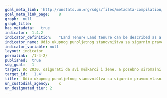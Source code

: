 ```yaml
---	
goal_meta_link:	'http://unstats.un.org/sdgs/files/metadata-compilation/Metadata-Goal-1.pdf'
goal_meta_link_page:	8
graph:	null
graph_title:	
has_metadata:	true
indicator:	1.4.2
indicator_definition:	"Land Tenure Land tenure can be described as a bundle of rights that individuals and communities have with regard to land, which may include the rights to occupy, to use, to develop, to inherit, and to transfer land. Some of these rights will be held by individuals, some by groups, and others by political entities. This bundle of rights can be broken up, rearranged and passed on to others. The following is the typology: Secure tenure rights or tenure security Tenure security is the right of individuals and groups to effective protection by the state against evictions, i.e. under international law, \"the permanent or temporary removal against their will of individuals, families and/communities from the home and/or the land they occupy, without the provision of, and access to, appropriate form of legal or other protection\". Security of tenure can then be defined as \"an agreement between an individual or group about land and residential property, which is governed and regulated by a legal and administrative framework. A person or household can be said to have secure tenure when they are protected from involuntary removal from their land or residence by the state, except in exceptional circumstances, and then only by means of a known and agreed legal procedure, which must itself be objective, equally applicable, contestable and independent.\" Perceived tenure security refers to an individual's experience of his/her tenure situation or their estimated probability that their land rights will not be lost as a result of eviction by the state, land owner or other authority, or because of other factors that may cause involuntary relocation or curtail their use of the land, such as threats of land conflicts. Characterizing tenure status is based on four sets of interrelated parameters: \t1. Primary tenure rights on land \t2. Land tenure (rights of occupants on the land) \t3. Occupancy status (of the dwelling unit) \t4. Type of development Legal tenure security refers to the legal status of tenure and its protection backed up by state authority. De facto tenure security is based on the actual control of property, regardless of the legal status in which it is held. It can best be defined by the elements that compose it or contribute to it, such as the length of time of occupation, its socially accepted legitimacy and the level and cohesion of community organization. UNFAO (2003) defines Communally held land is where rights to use resources are held by a community. It refers to situations where rights to use resources are held and controlled by a community. While these rights may include communal rights to pastures and forests, they may also include exclusive private rights to agricultural land and residential plots. Local Communities A group of individuals belonging to the same community residing within or in the same vicinity of a particular parcel, property or natural resource. The community members are co-owners that share exclusive rights and duties, and benefits contribute to the community development. Indigenous land rights Indigenous land rights are rights specific to a particular ethnic group, having evolved through interaction of culture and environment and overseen by authorities whose legitimacy is based on occupation and spiritual ties to the locality. Community land rights Community land rights are collective rights of land ownership, access or use held or exercised in common by members of a community. A community may be designated as a village-based or more geographically dispersed community, or a clan or a lineage. Collective rights A situation where holders of land rights are clearly defined as a group and have the right to exclude others from the enjoyment of those land rights. Collective ownership of a natural resource refers to a situation where the holders of rights to a given natural resource are clearly defined as a collective group, and where they have the right to exclude third parties from the enjoyment of those rights. Common property Common property refers to situations in which entitled beneficiaries hold specified rights in common to specific areas of land, land-based natural resources or other types of property. Property / private property Property signifies dominion or right of use, control and disposition, which one may lawfully exercise over things, objects or land. Property rights Property rights refer to \"a bundle of rights to use, control, and transfer assets, including land. These include the rights to occupy, enjoy and use; to restrict others from entry or use; to dispose, buy or inherit; to develop or improve; to cultivate; to sublet; to realize financial benefits; and to access services in association with land. Open access resources Resources ' including land ' to which everyone has unrestricted access and that are not considered to be the property of anyone. Ecosystem services: Ecosystem services are the benefits people obtain from ecosystems. These include provisioning, regulating, and cultural services that directly affect people and supporting services needed to maintain the other services. Natural resources: The term 'natural resources' refers to oil, minerals, forests, water, and fertile land that occur in nature and can be exploited for economic gain."
indicator_name:	Udio ukupnog punoljetnog stanovništva sa sigurnim pravom vlasništva nad zemljištem, (a)sa zakonski priznatom dokumentacijom i (b)koji svoja prava nad zemljištem smatraju sigurnim, prema spolu i vrsti prava na zemljište
indicator_variable:	null
layout:	indicator
permalink:	/1-4-2/
published:	true
sdg_goal:	1
target:	Do 2030. osigurati da svi muškarci i žene, а posebno siromašni i ranjivi, imaju jednаkа prаvа pristupa gospodarskim resursima i osnovnim uslugаmа, vlasništvu i nadzoru nad zemljom i drugim oblicima vlasništva, nasljedstvu, prirodnim resursima, odgovаrаjućim novim tehnologijаmа i financijskim uslugаmа, uključujući mikro finаncirаnje
target_id:	'1.4'
title:	Udio ukupnog punoljetnog stanovništva sa sigurnim pravom vlasništva nad zemljištem, (a)sa zakonski priznatom dokumentacijom i (b)koji svoja prava nad zemljištem smatraju sigurnim, prema spolu i vrsti prava na zemljište
un_custodial_agency:	x
un_designated_tier:	2
---	
```

